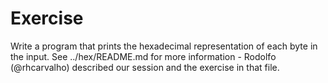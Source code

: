 # Exercise

Write a program that prints the hexadecimal representation of each byte in the
input.
See ../hex/README.md for more information - Rodolfo (@rhcarvalho) described our session and the exercise in that file.


